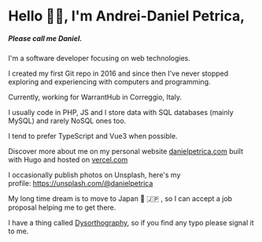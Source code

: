 # Hello 👋🏻, I'm Andrei-Daniel Petrica, 
##### Please call me Daniel.
I'm a software developer focusing on web technologies.

I created my first Git repo in 2016 and since then I've never stopped exploring and experiencing with computers and programming.

Currently, working for WarrantHub in Correggio, Italy.

I usually code in PHP, JS and I store data with SQL databases (mainly MySQL) and rarely NoSQL ones too. 

I tend to prefer TypeScript and Vue3 when possible. 

Discover more about me on my personal website [danielpetrica.com](https://danielpetrica.com) built with Hugo and hosted on [vercel.com](https://vercel.com)

I occasionally publish photos on Unsplash, here's my profile: https://unsplash.com/@danielpetrica

My long time dream is to move to Japan :japan: :jp:  , so I can accept a job proposal helping me to get there.

I have a thing called [Dysorthography](https://en.wikipedia.org/wiki/Dysorthography), so if you find any typo please signal it to me.
